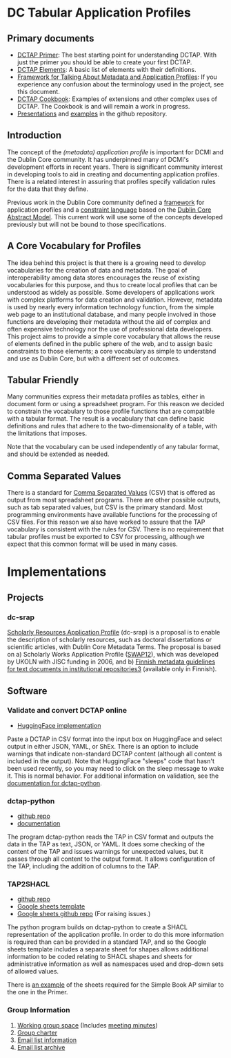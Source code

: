 
# DC Tabular Application Profiles

## Primary documents

* [DCTAP Primer](https://dcmi.github.io/dctap/TAPprimer.html): The best starting point for understanding DCTAP. With just the primer you should be able to create your first DCTAP.
* [DCTAP Elements](https://dcmi.github.io/dctap/TAPelements.html): A basic list of elements with their definitions.
* [Framework for Talking About Metadata and Application Profiles](https://dcmi.github.io/dctap/talking\_about\_metadata.html): If you experience any confusion about the terminology used in the project, see this document.
* [DCTAP Cookbook](https://dcmi.github.io/dctap/DCTAP-Cookbook.html): Examples of extensions and other complex uses of DCTAP. The Cookbook is and will remain a work in progress.
* [Presentations](https://github.com/dcmi/dctap/tree/main/media) and [examples](https://github.com/dcmi/dctap/tree/main/examples) in the github repository. 

## Introduction

The concept of the <em>(metadata) application profile</em> is important for DCMI and the Dublin Core community. It has underpinned many of DCMI's development efforts in recent years. There is significant community interest in developing tools to aid in creating and documenting application profiles. There is a related interest in assuring that profiles specify validation rules for the data that they define.  

Previous work in the Dublin Core community defined a [framework](/specifications/dublin-core/singapore-framework/) for application profiles and a [constraint language](http://www.dublincore.org/specifications/dublin-core/dc-dsp/) based on the [Dublin Core Abstract Model](http://www.dublincore.org/specifications/dublin-core/abstract-model/). This current work will use some of the concepts developed previously but will not be bound to those specifications.

## A Core Vocabulary for Profiles

The idea behind this project is that there is a growing need to develop vocabularies for the creation of data and metadata. The goal of interoperability among data stores encourages the reuse of existing vocabularies for this purpose, and thus to create local profiles that can be understood as widely as possible. Some developers of applications work with complex platforms for data creation and validation. However, metadata is used by nearly every information technology function, from the simple web page to an institutional database, and many people involved in those functions are developing their metadata without the aid of complex and often expensive technology nor the use of professional data developers. This project aims to provide a simple core vocabulary that allows the reuse of elements defined in the public sphere of the web, and to assign basic constraints to those elements; a core vocabulary as simple to understand and use as Dublin Core, but with a different set of outcomes.

## Tabular Friendly

Many communities express their metadata profiles as tables, either in document form or using a spreadsheet program. For this reason we decided to constrain the vocabulary to those profile functions that are compatible with a tabular format. The result is a vocabulary that can define basic definitions and rules that adhere to the two-dimensionality of a table, with the limitations that imposes.

Note that the vocabulary can be used independently of any tabular format, and should be extended as needed.

## Comma Separated Values

There is a standard for [Comma Separated Values](https://tools.ietf.org/html/rfc4180) (CSV) that is offered as output from most spreadsheet programs. There are other possible outputs, such as tab separated values, but CSV is the primary standard. Most programming environments have available functions for the processing of CSV files. For this reason we also have worked to assure that the TAP vocabulary is consistent with the rules for CSV. There is no requirement that tabular profiles must be exported to CSV for processing, although we expect that this common format will be used in many cases.

# Implementations

## Projects
### dc-srap
[Scholarly Resources Application Profile](https://github.com/dcmi/dc-srap/tree/main) (dc-srap) is a proposal is to enable the description of scholarly resources, such as doctoral dissertations or scientific articles, with Dublin Core Metadata Terms. The proposal is based on a) Scholarly Works Application Profile ([SWAP12](http://www.ukoln.ac.uk/repositories/digirep/index/Scholarly_Works_Application_Profile)), which was developed by UKOLN with JISC funding in 2006, and b) [Finnish metadata guidelines for text documents in institutional repositories3](https://www.kiwi.fi/display/Julkaisuarkistopalvelut/Metadatasuositus+julkaisuarkistojen+tekstiaineistolle) (available only in Finnish).

## Software

### Validate and convert DCTAP online
* [HuggingFace implementation](https://huggingface.co/spaces/dcmi/dctap2shex)

Paste a DCTAP in CSV format into the input box on HuggingFace and select output in either JSON, YAML, or ShEx. There is an option to include warnings that indicate non-standard DCTAP content (although all content is included in the output). Note that HuggingFace "sleeps" code that hasn't been used recently, so you may need to click on the sleep message to wake it. This is normal behavior. For additional information on validation, see the [documentation for dctap-python](https://dctap-python.readthedocs.io/en/latest/).
    
### dctap-python
* [github repo](https://github.com/dcmi/dctap-python)
* [documentation](https://dctap-python.readthedocs.io/en/latest/)

The program dctap-python reads the TAP in CSV format and outputs the data in the TAP as text, JSON, or YAML. It does some checking of the content of the TAP and issues warnings for unexpected values, but it passes through all content to the output format. It allows configuration of the TAP, including the addition of columns to the TAP.

### TAP2SHACL
* [github repo](https://github.com/philbarker/TAP2SHACL)
* [Google sheets template](https://docs.google.com/spreadsheets/d/1A1l2ouF07yXWpHzeA6d6j9FRmXIxrcPsRCEbTvgTNKQ/edit?usp=sharing)
* [Google sheets github repo](https://github.com/philbarker/DCTAPTemplateForGoogleSheets) (For raising issues.)

The python program builds on dctap-python to create a SHACL representation of the application profile. In order to do this more information is required than can be provided in a standard TAP, and so the Google sheets template includes a separate sheet for shapes allows additional information to be coded relating to SHACL shapes and sheets for administrative information as well as namespaces used and drop-down sets of allowed values.

There is [an example](https://docs.google.com/spreadsheets/d/1UkYPGkRo9pcxQYZG9E460pMg_WjKAoJO-Z6gwQXXl6M/edit?usp=sharing) of the sheets required for the Simple Book AP similar to the one in the Primer.

### Group Information
1. [Working group space](https://github.com/dcmi/dcap/blob/master/README.md) (Includes [meeting minutes](https://github.com/dcmi/dcap/tree/master/meetings))
1. [Group charter](http://www.dublincore.org/groups/application_profiles_ig/)
1. [Email list information](https://lists.dublincore.org/mailman/listinfo/application-profiles-ig)
1. [Email list archive](https://lists.dublincore.org/pipermail/application-profiles-ig/)
